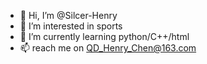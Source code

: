 - 👋 Hi, I’m @Silcer-Henry
- 👀 I’m interested in sports
- 🌱 I’m currently learning python/C++/html
- 📫 reach me on QD_Henry_Chen@163.com

<!---
Silcer-Henry/Silcer-Henry is a ✨ special ✨ repository because its `README.md` (this file) appears on your GitHub profile.
You can click the Preview link to take a look at your changes.
--->
